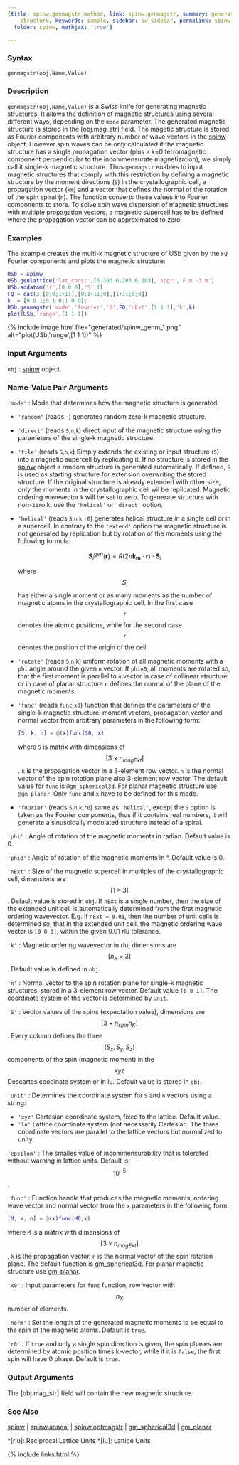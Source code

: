 ```yaml
---
{title: spinw.genmagstr method, link: spinw.genmagstr, summary: generates magnetic
    structure, keywords: sample, sidebar: sw_sidebar, permalink: spinw_genmagstr,
  folder: spinw, mathjax: 'true'}

---
```

  
### Syntax
  
`genmagstr(obj,Name,Value)`
  
### Description
  
`genmagstr(obj,Name,Value)` is a Swiss knife for generating magnetic
structures. It allows the definition of magnetic structures using several
different ways, depending on the `mode` parameter. The generated magnetic
structure is stored in the [obj.mag_str] field. The magetic structure is
stored as Fourier components with arbitrary number of wave vectors in the
[spinw](spinw) object. However spin waves can be only calculated if the magnetic
structure has a single propagation vector (plus a k=0 ferromagnetic
component perpendicular to the incommensurate magnetization), we simply
call it single-k magnetic structure. Thus `genmagstr` enables to input
magnetic structures that comply with this restriction by defining a
magnetic structure by the moment directions (`S`) in the crystallographic
cell, a propagation vector (`km`) and a vector that defines the normal of
the rotation of the spin spiral (`n`). The function converts these values
into Fourier components to store. To solve spin wave dispersion of
magnetic structures with multiple propagation vectors, a magnetic
supercell has to be defined where the propagation vector can be
approximated to zero.
  
### Examples
  
The example creates the multi-k magnetic structure of USb given by the
`FQ` Fourier components and plots the magnetic structure:
  
```matlab
USb = spinw
USb.genlattice('lat_const',[6.203 6.203 6.203],'spgr','F m -3 m')
USb.addatom('r',[0 0 0],'S',1)
FQ = cat(3,[0;0;1+1i],[0;1+1i;0],[1+1i;0;0])
k  = [0 0 1;0 1 0;1 0 0];
USb.genmagstr('mode','fourier','S',FQ,'nExt',[1 1 1],'k',k)
plot(USb,'range',[1 1 1])
```
 
{% include image.html file="generated/spinw_genm_1.png" alt="plot(USb,'range',[1 1 1])" %}
 
### Input Arguments
  
`obj`
: [spinw](spinw) object.
  
### Name-Value Pair Arguments
  
`'mode'`
: Mode that determines how the magnetic structure is generated:
  * `'random'` (reads -)
     generates random zero-k magnetic structure.
  * `'direct'` (reads `S`,`n`,`k`)
          direct input of the magnetic structure using the 
          parameters of the single-k magnetic structure.
  * `'tile'` (reads `S`,`n`,`k`) 
          Simply extends the existing or input structure
          (`S`) into a magnetic supercell by replicating it.
          If no structure is stored in the [spinw](spinw) object a random
          structure is generated automatically. If defined,
          `S` is used as starting structure for extension
          overwriting the stored structure. If the original
          structure is already extended with other size, only the
          moments in the crystallographic cell wil be replicated.
          Magnetic ordering wavevector `k` will be set to zero. To
          generate structure with non-zero k, use the `'helical'` or
          `'direct'` option.
  * `'helical'` (reads `S`,`n`,`k`,`r0`)
          generates helical structure in a single cell or in a
          supercell. In contrary to the `'extend'` option the
          magnetic structure is not generated by replication but
          by rotation of the moments using the following formula:
 
    $$\mathbf{S}^{gen}_i(\mathbf{r}) = R(2 \pi \mathbf{k_m} \cdot \mathbf{r})\cdot \mathbf{S}_i$$
 
    where $$S_i$$ has either a single moment or as many moments
          as the number of magnetic atoms in the crystallographic
          cell. In the first case $$r$$ denotes the atomic
          positions, while for the second case $$r$$ denotes the
          position of the origin of the cell.
  * `'rotate'` (reads `S`,`n`,`k`)
          uniform rotation of all magnetic moments with a
          `phi` angle around the given `n` vector. If
          `phi=0`, all moments are rotated so, that the first
          moment is parallel to `n` vector in case of
          collinear structure or in case of planar structure
          `n` defines the normal of the plane of the magnetic
          moments.
  * `'func'` (reads `func`,`x0`)
          function that defines the parameters of the single-k
          magnetic structure: moment vectors, propagation vector
          and normal vector from arbitrary parameters in the
          following form:
    ```matlab
    [S, k, n] = @(x)func(S0, x)
    ```  
    where `S` is matrix with dimensions of $$[3\times n_{magExt}]$$. `k` is
          the propagation vector in a 3-element row vector. `n` is the
          normal vector of the spin rotation plane also 3-element row
          vector. The default value for `func` is `@gm_spherical3d`. For planar
          magnetic structure use `@gm_planar`. Only `func` and `x`
          have to be defined for this mode.
 * `'fourier'` (reads `S`,`n`,`k`,`r0`)
          same as `'helical'`, except the `S` option is taken as the
          Fourier components, thus if it contains real numbers, it will
          generate a sinusoidally modulated structure instead of
          a spiral.
  
`'phi'`
: Angle of rotation of the magnetic moments in radian. Default
  value is 0.
  
`'phid'`
: Angle of rotation of the magnetic moments in °. Default
  value is 0.
  
`'nExt'`
: Size of the magnetic supercell in multiples of the
  crystallographic cell, dimensions are $$[1\times 3]$$. Default value is
  stored in `obj`. If `nExt` is a single number, then the size of the
  extended unit cell is automatically determined from the first
  magnetic ordering wavevector. E.g. if `nExt = 0.01`, then the number
  of unit cells is determined so, that in the extended unit cell,
  the magnetic ordering wave vector is `[0 0 0]`, within the given
  0.01 rlu tolerance.
  
`'k'`
: Magnetic ordering wavevector in rlu, dimensions are $$[n_K\times 3]$$.
  Default value is defined in `obj`.
  
`'n'`
: Normal vector to the spin rotation plane for single-k magnetic
  structures, stored in a 3-element row vector. Default value `[0 0 1]`. The
  coordinate system of the vector is determined by `unit`.
  
`'S'`
: Vector values of the spins (expectation value), dimensions are $$[3\times n_{spin} n_K]$$.
  Every column defines the three $$(S_x, S_y, S_z)$$ components of
  the spin (magnetic moment) in the $$xyz$$ Descartes coodinate system or
  in lu. Default value is stored in `obj`.
  
`'unit'`
: Determines the coordinate system for `S` and `n` vectors using a
  string:
  * `'xyz'`   Cartesian coordinate system, fixed to the lattice.
              Default value.
  * `'lu'`	Lattice coordinate system (not necessarily
              Cartesian. The three coordinate vectors are
              parallel to the lattice vectors but normalized to
              unity.
  
`'epsilon'`
: The smalles value of incommensurability that is
  tolerated without warning in lattice units. Default is $$10^{-5}$$.
  
`'func'`
: Function handle that produces the magnetic moments, ordering wave
  vector and normal vector from the `x` parameters in the
  following form:
  ```matlab
  [M, k, n] = @(x)func(M0,x)
  ```
  where `M` is a matrix with dimensions of $$[3\times n_{magExt}]$$, `k` is
  the propagation vector, `n` is the normal vector of the spin rotation
  plane. The default function is [gm_spherical3d](gm_spherical3d). For planar magnetic
  structure use [gm_planar](gm_planar).
  
`'x0'`
: Input parameters for `func` function, row vector with $$n_X$$ number of
  elements.
  
`'norm'`
: Set the length of the generated magnetic moments to be equal to
  the spin of the magnetic atoms. Default is `true`.
  
`'r0'`
: If `true` and only a single spin direction is given, the spin
  phases are determined by atomic position times k-vector, while
  if it is `false`, the first spin will have 0 phase. Default is
  `true`.
  
### Output Arguments
  
The [obj.mag_str] field will contain the new magnetic structure.
  
### See Also
  
[spinw](spinw) \| [spinw.anneal](spinw_anneal) \| [spinw.optmagstr](spinw_optmagstr) \| [gm_spherical3d](gm_spherical3d) \| [gm_planar](gm_planar)
 
*[rlu]: Reciprocal Lattice Units
*[lu]: Lattice Units
 

{% include links.html %}
